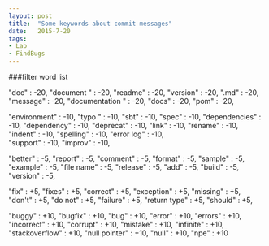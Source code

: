 ```yaml
---
layout: post
title:  "Some keywords about commit messages"
date:   2015-7-20
tags:
- Lab
- FindBugs
---
```




###filter word list

"doc" : -20,
"document " : -20,
"readme" : -20,
"version" : -20,
".md" : -20,
"message" : -20,
"documentation " : -20,
"docs" : -20,
"pom" : -20, 

"environment" : -10,
"typo " : -10,
"sbt" : -10,
"spec" : -10,
"dependencies" : -10,
"dependency" : -10,
"deprecat" : -10,
"link" : -10,
"rename" : -10,
"indent" : -10, 
"spelling" : -10,
"error log" : -10,	
"support" : -10,
"improv" : -10,

"better" : -5,
"report" : -5, 
"comment" : -5,
"format" : -5,
"sample" : -5,
"example" : -5,
"file name" : -5,
"release" : -5,
"add" : -5,
"build" : -5,
"version" : -5,


"fix" : +5,
"fixes" : +5,
"correct" : +5, 
"exception" : +5,
"missing" : +5,
"don't" : +5,
"do not" : +5,
"failure" : +5,
"return type" : +5,
"should" : +5,


"buggy" : +10,
"bugfix" : +10,
"bug" : +10,
"error" : +10,
"errors" : +10,
"incorrect" : +10,
"corrupt" : +10,
"mistake" : +10,
"infinite" : +10,
"stackoverflow" : +10,
"null pointer" : +10,
"null" : +10,
"npe" : +10





	